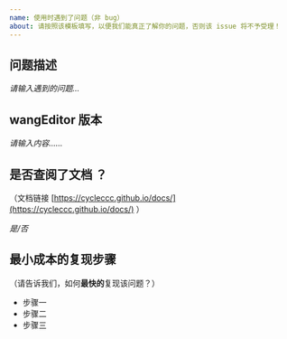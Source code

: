 ```yaml
---
name: 使用时遇到了问题（非 bug）
about: 请按照该模板填写，以便我们能真正了解你的问题，否则该 issue 将不予受理！
---
```


## 问题描述

*请输入遇到的问题...*

## wangEditor 版本

*请输入内容……*

## 是否查阅了文档 ？

（文档链接 [https://cycleccc.github.io/docs/](https://cycleccc.github.io/docs/) ）

*是/否*

## 最小成本的复现步骤

（请告诉我们，如何**最快的**复现该问题？）

- 步骤一
- 步骤二
- 步骤三
